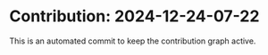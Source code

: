 # Contribution: 2024-12-24-07-22
This is an automated commit to keep the contribution graph active.
